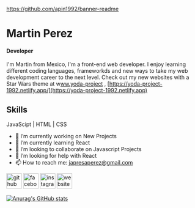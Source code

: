 https://github.com/apin1992/banner-readme

# Martin Perez
#### Developer

I'm Martin from Mexico, I'm a front-end web developer. I enjoy learning different coding languages, frameworkds and new ways to take my web development career to the next level. Check out my new websites with a Star Wars theme at w[ww.yoda-project](https://anakin-project-1992.netlify.app/) , [https://yoda-project-1992.netlify.app/](https://yoda-project-1992.netlify.app)

## Skills
JavaScipt | HTML | CSS

- 🔭 I’m currently working on New Projects 
- 🌱 I’m currently learning React 
- 👯 I’m looking to collaborate on Javascript Projects 
- 🤔 I’m looking for help with React 
- 📫 How to reach me: japresaperez@gmail.com 


[<img src='https://cdn.jsdelivr.net/npm/simple-icons@3.0.1/icons/github.svg' alt='github' height='40'>](https://github.com/apin1992)  [<img src='https://cdn.jsdelivr.net/npm/simple-icons@3.0.1/icons/facebook.svg' alt='facebook' height='40'>](https://www.facebook.com/apresaperez)  [<img src='https://cdn.jsdelivr.net/npm/simple-icons@3.0.1/icons/instagram.svg' alt='instagram' height='40'>](https://www.instagram.com/apresamartin/)  [<img src='https://cdn.jsdelivr.net/npm/simple-icons@3.0.1/icons/icloud.svg' alt='website' height='40'>](https://apin1992.github.io/web-developer-portfolio/)  


[![Anurag's GitHub stats](https://github-readme-stats.vercel.app/api?username=apin1992)](https://github.com/anuraghazra/github-readme-stats)
